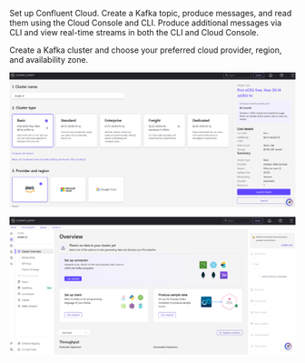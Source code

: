 Set up Confluent Cloud.
Create a Kafka topic, produce messages, and read them using the Cloud Console and CLI.
Produce additional messages via CLI and view real-time streams in both the CLI and Cloud Console.

Create a Kafka cluster and choose your preferred cloud provider, region, and availability zone.

![alt text](image.png)

![alt text](image-1.png)